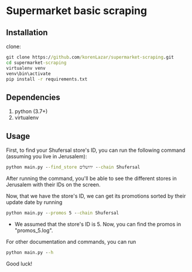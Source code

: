 # Supermarket basic scraping

## Installation
clone:
```cmd script
git clone https://github.com/korenLazar/supermarket-scraping.git
cd supermarket-scraping
virtualenv venv
venv\bin\activate
pip install -r requirements.txt
```

## Dependencies

1. python (3.7+)
2. virtualenv

## Usage
First, to find your Shufersal store's ID, you can run the following command (assuming you live in Jerusalem):
```cmd script
python main.py --find_store ירושלים --chain Shufersal
```
After running the command, you'll be able to see the different stores in Jerusalem with their IDs on the screen.

Now, that we have the store's ID, we can get its promotions sorted by their update date by running
```cmd script
python main.py --promos 5 --chain Shufersal
```
* We assumed that the store's ID is 5.
Now, you can find the promos in "promos_5.log".

For other documentation and commands, you can run 
```cmd script
python main.py --h
```

Good luck!
